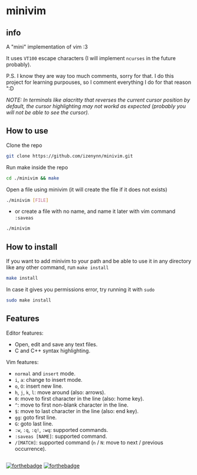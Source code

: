 # minivim

## info

A "mini" implementation of vim :3

It uses `VT100` escape characters (I will implement `ncurses` in the future probably).

P.S. I know they are way too much comments, sorry for that. I do this project for learning purpouses, so I comment everything I do for that reason ":D

*NOTE: In terminals like alacritty that reverses the current cursor position by default, the cursor highlighting may not workd as expected (probably you will not be able to see the cursor).*

## How to use

Clone the repo

```sh
git clone https://github.com/izenynn/minivim.git
```

Run make inside the repo

```sh
cd ./minivim && make
```

Open a file using minivim (it will create the file if it does not exists)

```sh
./minivim [FILE]
```

- or create a file with no name, and name it later with vim command `:saveas`

```sh
./minivim
```

## How to install

If you want to add minivim to your path and be able to use it in any directory like any other command, run `make install`

```sh
make install
```

In case it gives you permissions error, try running it with `sudo`

```sh
sudo make install
```

## Features

Editor features:
- Open, edit and save any text files.
- C and C++ syntax highlighting.

Vim features:
- `normal` and `insert` mode.
- `i`, `a`: change to insert mode.
- `o`, `O`: insert new line.
- `h`, `j`, `k`, `l`: move around (also: arrows).
- `0`: move to first character in the line (also: home key).
- `^`: move to first non-blank character in the line.
- `$`: move to last character in the line (also: end key).
- `gg`: goto first line.
- `G`: goto last line.
- `:w`, `:q`, `:q!`, `:wq`: supported commands.
- `:saveas [NAME]`: supported command.
- `/[MATCH]`: supported command (`n` / `N`: move to next / previous occurrence).

##
[![forthebadge](https://forthebadge.com/images/badges/made-with-c.svg)](https://forthebadge.com)
[![forthebadge](https://forthebadge.com/images/badges/you-didnt-ask-for-this.svg)](https://forthebadge.com)
